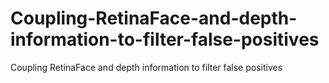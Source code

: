 # Coupling-RetinaFace-and-depth-information-to-filter-false-positives
Coupling RetinaFace and depth information to filter false positives
